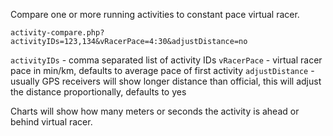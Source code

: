 Compare one or more running activities to constant pace virtual racer.

`activity-compare.php?activityIDs=123,134&vRacerPace=4:30&adjustDistance=no`

`activityIDs` - comma separated list of activity IDs
`vRacerPace` - virtual racer pace in min/km, defaults to average pace of first activity
`adjustDistance` - usually GPS receivers will show longer distance than official, this will adjust the distance proportionally, defaults to yes

Charts will show how many meters or seconds the activity is ahead or behind virtual racer.